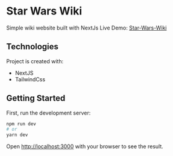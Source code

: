 # Star Wars Wiki

Simple wiki website built with NextJs
Live Demo: [Star-Wars-Wiki](https://starwars-wiki.vercel.app/)
	
## Technologies
Project is created with:
* NextJS
* TailwindCss

## Getting Started

First, run the development server:

```bash
npm run dev
# or
yarn dev
```

Open [http://localhost:3000](http://localhost:3000) with your browser to see the result.


